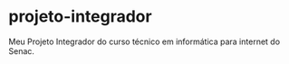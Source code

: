 # projeto-integrador
 Meu Projeto Integrador do curso técnico em informática para internet do Senac.
